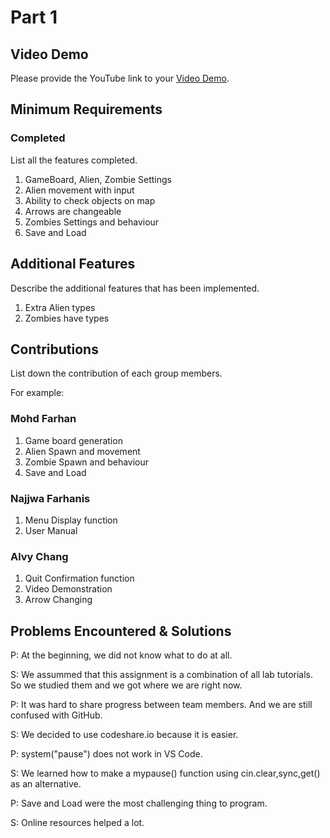 # Part 1


## Video Demo

Please provide the YouTube link to your [Video Demo](https://youtube.com).

## Minimum Requirements

### Completed

List all the features completed.

1. GameBoard, Alien, Zombie Settings
2. Alien movement with input
3. Ability to check objects on map
4. Arrows are changeable
5. Zombies Settings and behaviour
6. Save and Load

## Additional Features

Describe the additional features that has been implemented.

1. Extra Alien types
2. Zombies have types

## Contributions

List down the contribution of each group members.

For example:

### Mohd Farhan

1. Game board generation
2. Alien Spawn and movement
3. Zombie Spawn and behaviour
4. Save and Load

### Najjwa Farhanis

1. Menu Display function
2. User Manual

### Alvy Chang

1. Quit Confirmation function
2. Video Demonstration
3. Arrow Changing


## Problems Encountered & Solutions

P: At the beginning, we did not know what to do at all.

S: We assummed that this assignment is a combination of all lab tutorials. So we studied them and we got where we are right now.


P: It was hard to share progress between team members. And we are still confused with GitHub.

S: We decided to use codeshare.io because it is easier.


P: system("pause") does not work in VS Code.

S: We learned how to make a mypause() function using cin.clear,sync,get() as an alternative.


P: Save and Load were the most challenging thing to program.

S: Online resources helped a lot.


